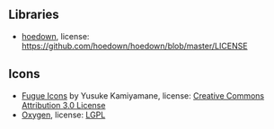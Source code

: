 ## Libraries

* [hoedown](https://github.com/hoedown/hoedown), license: https://github.com/hoedown/hoedown/blob/master/LICENSE

## Icons

* [Fugue Icons](http://p.yusukekamiyamane.com/) by Yusuke Kamiyamane, license: [Creative Commons Attribution 3.0 License](http://creativecommons.org/licenses/by/3.0/)
* [Oxygen](https://techbase.kde.org/Projects/Oxygen/), license: [LGPL](http://en.wikipedia.org/wiki/LGPL)
